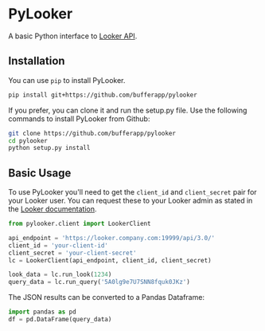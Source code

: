 # PyLooker

A basic Python interface to [Looker API][looker-api].

## Installation

You can use `pip` to install PyLooker.

```bash
pip install git+https://github.com/bufferapp/pylooker
```

If you prefer, you can clone it and run the setup.py file. Use the following
commands to install PyLooker from Github:

```bash
git clone https://github.com/bufferapp/pylooker
cd pylooker
python setup.py install
```

## Basic Usage

To use PyLooker you'll need to get the `client_id` and `client_secret` pair for
your Looker user. You can request these to your Looker admin as stated in the
[Looker documentation][docs].

```python
from pylooker.client import LookerClient

api_endpoint = 'https://looker.company.com:19999/api/3.0/'
client_id = 'your-client-id'
client_secret = 'your-client-secret'
lc = LookerClient(api_endpoint, client_id, client_secret)

look_data = lc.run_look(1234)
query_data = lc.run_query('5A0lg9e7U7SNN8fquk0JKz')
```

The JSON results can be converted to a Pandas Dataframe:

```python
import pandas as pd
df = pd.DataFrame(query_data)
```

[looker-api]: https://looker.com/docs/reference/api-and-integration
[docs]: https://looker.com/docs/reference/api-and-integration/api-auth

